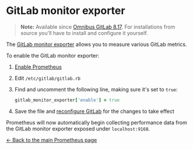 # GitLab monitor exporter

>**Note:**
Available since [Omnibus GitLab 8.17][1132]. For installations from source
you'll have to install and configure it yourself.

The [GitLab monitor exporter] allows you to measure various GitLab metrics.

To enable the GitLab monitor exporter:

1. [Enable Prometheus](index.md#configuring-prometheus)
1. Edit `/etc/gitlab/gitlab.rb`
1. Find and uncomment the following line, making sure it's set to `true`:

    ```ruby
    gitlab_monitor_exporter['enable'] = true
    ```

1. Save the file and [reconfigure GitLab][reconfigure] for the changes to
   take effect

Prometheus will now automatically begin collecting performance data from
the GitLab monitor exporter exposed under `localhost:9168`.

[← Back to the main Prometheus page](index.md)

[1132]: https://gitlab.com/gitlab-org/omnibus-gitlab/merge_requests/1132
[GitLab monitor exporter]: https://gitlab.com/gitlab-org/gitlab-monitor
[prometheus]: https://prometheus.io
[reconfigure]: ../../restart_gitlab.md#omnibus-gitlab-reconfigure
